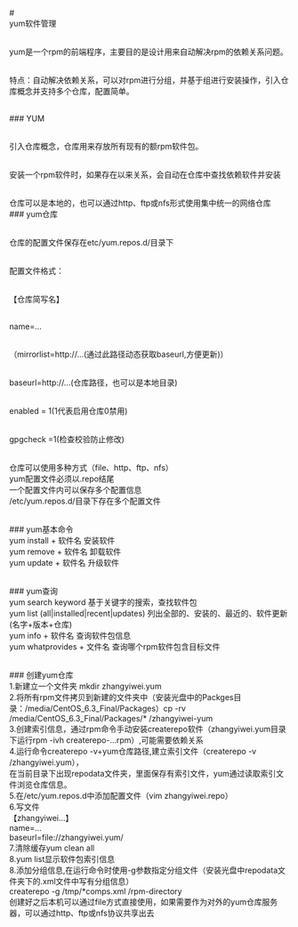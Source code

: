 #<br> yum软件管理<br>

<br>yum是一个rpm的前端程序，主要目的是设计用来自动解决rpm的依赖关系问题。<br>

<br>特点：自动解决依赖关系，可以对rpm进行分组，并基于组进行安装操作，引入仓库概念并支持多个仓库，配置简单。<br>

<br>### YUM<br>

<br>引入仓库概念，仓库用来存放所有现有的额rpm软件包。<br>

<br>安装一个rpm软件时，如果存在以来关系，会自动在仓库中查找依赖软件并安装<br>

<br>仓库可以是本地的，也可以通过http、ftp或nfs形式使用集中统一的网络仓库
<br>### yum仓库<br>

<br>仓库的配置文件保存在etc/yum.repos.d/目录下<br>

<br>配置文件格式：<br>

<br>【仓库简写名】<br>

<br>name=...<br>

<br>（mirrorlist=http://...(通过此路径动态获取baseurl,方便更新)）<br>

<br>baseurl=http://...(仓库路径，也可以是本地目录)<br>

<br>enabled = 1(1代表启用仓库0禁用)<br>

<br>gpgcheck =1(检查校验防止修改)<br>

<br>仓库可以使用多种方式（file、http、ftp、nfs）
<br>yum配置文件必须以.repo结尾
<br>一个配置文件内可以保存多个配置信息
<br>/etc/yum.repos.d/目录下存在多个配置文件<br>

<br>### yum基本命令
<br>yum install + 软件名 安装软件
<br>yum remove + 软件名 卸载软件
<br>yum update + 软件名 升级软件<br>

<br>### yum查询
<br>yum search keyword  基于关键字的搜索，查找软件包
<br>yum list (all|installed|recent|updates) 列出全部的、安装的、最近的、软件更新(名字+版本+仓库)
<br>yum info + 软件名  查询软件包信息
<br>yum whatprovides + 文件名 查询哪个rpm软件包含目标文件<br>

<br>### 创建yum仓库
<br>1.新建立一个文件夹 mkdir zhangyiwei.yum
<br>2.将所有rpm文件拷贝到新建的文件夹中（安装光盘中的Packges目录：/media/CentOS_6.3_Final/Packages）cp -rv /media/CentOS_6.3_Final/Packages/* /zhangyiwei-yum
<br>3.创建索引信息，通过rpm命令手动安装createrepo软件（zhangyiwei.yum目录下运行rpm -ivh createrepo-...rpm）,可能需要依赖关系
<br>4.运行命令createrepo -v+yum仓库路径,建立索引文件（createrepo -v /zhangyiwei.yum），
<br>在当前目录下出现repodata文件夹，里面保存有索引文件，yum通过读取索引文件浏览仓库信息。
<br>5.在/etc/yum.repos.d中添加配置文件（vim zhangyiwei.repo）
<br>6.写文件
<br>【zhangyiwei...】
<br>name=...
<br>baseurl=file://zhangyiwei.yum/
<br>7.清除缓存yum clean all
<br>8.yum list显示软件包索引信息
<br>8.添加分组信息,在运行命令时使用-g参数指定分组文件（安装光盘中repodata文件夹下的.xml文件中写有分组信息）
<br>createrepo -g /tmp/*comps.xml /rpm-directory
<br>创建好之后本机可以通过file方式直接使用，如果需要作为对外的yum仓库服务器，可以通过http、ftp或nfs协议共享出去